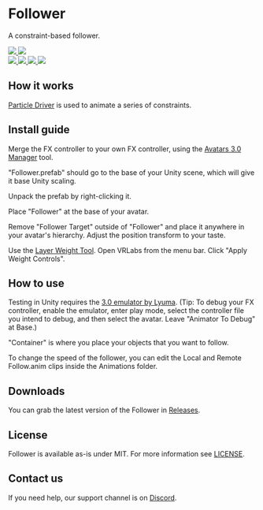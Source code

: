<div>
  <h1>Follower</h1>
  <p>
     A constraint-based follower.
  </p>

  <a href="https://github.com/VRLabs/Follower/releases/latest">
    <img src="https://img.shields.io/github/v/release/VRLabs/Follower.svg?style=flat-square">
  </a>
  <a href="https://github.com/VRLabs/Follower/releases/latest">
    <img src="https://img.shields.io/badge/Unity-2019.4-green.svg?style=flat-square">
  </a>
  <br />
  <a href="https://github.com/VRLabs/Follower/issues">
    <img src="https://img.shields.io/github/issues-raw/VRLabs/Follower.svg?style=flat-square">
  </a>
  <a href="https://github.com/VRLabs/Follower/issues?q=is%3Aissue+is%3Aclosed">
    <img src="https://img.shields.io/github/issues-closed-raw/VRLabs/Follower.svg?style=flat-square">
  </a>
  <a href="https://github.com/VRLabs/Follower/pull">
    <img src="https://img.shields.io/github/issues-pr-raw/VRLabs/Follower.svg?style=flat-square">
  </a>
  <a href="https://github.com/VRLabs/Follower/pulls?q=is%3Apr+is%3Aclosed">
    <img src="https://img.shields.io/github/issues-pr-closed-raw/VRLabs/Follower.svg?style=flat-square">
  </a>
  <br />
</div>

## How it works

[Particle Driver](https://github.com/VRLabs/Particle-Driver) is used to animate a series of constraints.

## Install guide

Merge the FX controller to your own FX controller, using the [Avatars 3.0 Manager](https://github.com/VRLabs/Avatars-3.0-Manager) tool.
 
"Follower.prefab" should go to the base of your Unity scene, which will give it base Unity scaling.

Unpack the prefab by right-clicking it.

Place "Follower" at the base of your avatar.

Remove "Follower Target" outside of "Follower" and place it anywhere in your avatar's hierarchy. Adjust the position transform to your taste.

Use the [Layer Weight Tool](https://github.com/VRLabs/Layer-Weight-Tool/). Open VRLabs from the menu bar. Click "Apply Weight Controls".

## How to use

Testing in Unity requires the [3.0 emulator by Lyuma](https://github.com/lyuma/Av3Emulator). (Tip: To debug your FX controller, enable the emulator, enter play mode, select the controller file you intend to debug, and then select the avatar. Leave "Animator To Debug" at Base.)

"Container" is where you place your objects that you want to follow.

To change the speed of the follower, you can edit the Local and Remote Follow.anim clips inside the Animations folder.

## Downloads

You can grab the latest version of the Follower in [Releases](https://github.com/VRLabs/Follower/releases/latest).

## License

Follower is available as-is under MIT. For more information see [LICENSE](https://github.com/VRLabs/Follower/blob/dev/LICENSE).

## Contact us

If you need help, our support channel is on [Discord](https://discord.vrlabs.dev).
